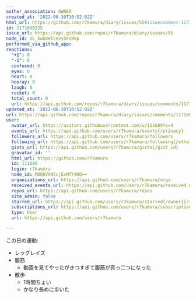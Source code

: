 ```yaml
---
author_association: OWNER
created_at: '2022-06-30T10:52:02Z'
html_url: https://github.com/r7kamura/diary/issues/55#issuecomment-1171069225
id: 1171069225
issue_url: https://api.github.com/repos/r7kamura/diary/issues/55
node_id: IC_kwDOHTcevs5FzRkp
performed_via_github_app: 
reactions:
  "+1": 0
  "-1": 0
  confused: 0
  eyes: 0
  heart: 0
  hooray: 0
  laugh: 0
  rocket: 0
  total_count: 0
  url: https://api.github.com/repos/r7kamura/diary/issues/comments/1171069225/reactions
updated_at: '2022-06-30T10:52:02Z'
url: https://api.github.com/repos/r7kamura/diary/issues/comments/1171069225
user:
  avatar_url: https://avatars.githubusercontent.com/u/111689?v=4
  events_url: https://api.github.com/users/r7kamura/events{/privacy}
  followers_url: https://api.github.com/users/r7kamura/followers
  following_url: https://api.github.com/users/r7kamura/following{/other_user}
  gists_url: https://api.github.com/users/r7kamura/gists{/gist_id}
  gravatar_id: ''
  html_url: https://github.com/r7kamura
  id: 111689
  login: r7kamura
  node_id: MDQ6VXNlcjExMTY4OQ==
  organizations_url: https://api.github.com/users/r7kamura/orgs
  received_events_url: https://api.github.com/users/r7kamura/received_events
  repos_url: https://api.github.com/users/r7kamura/repos
  site_admin: false
  starred_url: https://api.github.com/users/r7kamura/starred{/owner}{/repo}
  subscriptions_url: https://api.github.com/users/r7kamura/subscriptions
  type: User
  url: https://api.github.com/users/r7kamura

---
```

この日の運動:

- レッグレイズ
- 腹筋
    - 動画を見てやったがきつすぎて腹筋が真っ二つになった
- 散歩
    - 1時間ちょい
    - かなり長めに歩いた